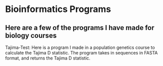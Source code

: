 # Bioinformatics Programs
## Here are a few of the programs I have made for biology courses

Tajima-Test:
Here is a program I made in a population genetics course to calculate the Tajima D statistic. The program takes in sequences in FASTA format, and returns the Tajima D statistic.
